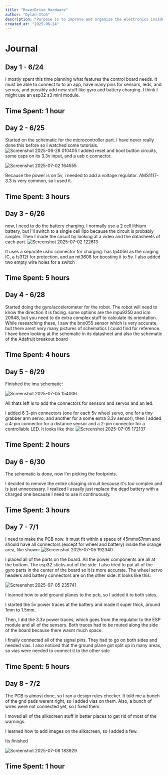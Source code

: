 ```yaml
---
title: "RoverDrive Hardware"
author: "Dylan Itoh"
description: "Purpose is to improve and organize the electronics inside the 'RoverDrive' robot by designing one PCB for everything"
created_at: "2025-06-24"
---
```


# Journal

## Day 1 - 6/24
I mostly spent this time planning what features the control board needs. It must be able to connect to to an app, have many pins for sensors, leds, and servos, and possibly add new stuff like gyro and battery charging.
I think I might use an esp32 s3 mini module.
## Time Spent: 1 hour

## Day 2 - 6/25
Started on the schematic for the microcontroller part. I have never really done this before so I watched some tutorials.
![Screenshot 2025-06-28 010405](https://github.com/user-attachments/assets/2e44fa90-5cc0-4802-bacb-7e78f1422c7d)
I added reset and boot button circuits, some caps on its 3.3v input, and a usb c connector.

![Screenshot 2025-07-02 164555](https://github.com/user-attachments/assets/472cbe6f-9b1e-455d-9863-729c40cb590b)

Because the power is on 5v, i needed to add a voltage regulator. AMS1117-3.3 is very common, so i used it.

## Time Spent: 3 hours

## Day 3 - 6/26
now, I need to do the battery charging. I normally use a 2 cell lithium battery, but I'll switch to a single cell lipo because the circuit is probably simpler. Then I made the circuit by looking at a video and the datasheets of each part.
![Screenshot 2025-07-02 122613](https://github.com/user-attachments/assets/c70e7822-7478-4de9-950b-1fa0707f86c4)

It uses a separate usbc connector for charging. has tp4056 as the carging IC, a fs312f for protection, and an mt3608 for boosting it to 5v. I also added two empty wire holes for a switch

## Time Spent:  5 hours

## Day 4 - 6/28
Started doing the gyro/accelerometer for the robot. The robot will need to know the direction it is facing. some options are the mpu9250 and icm 20948, but you need to do extra complex stuff to calculate its orientation. 
While researching these, I saw the bno055 sensor which is very accurate, but there arent very many pictures of schematics I could find for reference. I have been looking at the schematic in its datasheet and also the schematic of the Adafruit breakout board

## Time Spent:  4 hours

## Day 5 - 6/29
Finished the imu schematic:

![Screenshot 2025-07-05 154006](https://github.com/user-attachments/assets/4f6e5530-e5e4-4977-a32b-592f3de0dd47)

All thats left is to add the connectors for sensors and servos and an led. 

I added 6 3-pin connectors (one for each 5v wheel servo, one for a tiny grabber arm servo, and another for a some extra 3.3v sensor), then I added a 4-pin connector for a distance sensor and a 2-pin connector for a controllable LED. 
It looks like this:
![Screenshot 2025-07-05 172137](https://github.com/user-attachments/assets/5a2cb900-a91b-4899-b077-4f6181e9f184)

## Time Spent:  2 hours

## Day 6 - 6/30
The schematic is done, now I'm picking the footprints.

I decided to remove the entire charging circuit because it's too complex and is just unnecessary. I realized I usually just replace the dead battery with a charged one because I need to use it continuously.
## Time Spent:  3 hours

## Day 7 - 7/1
I need to make the PCB now. It must fit within a space of 45mmx67mm and should have all connectors (except for wheel and battery) inside the orange area, like shown: 
![Screenshot 2025-07-05 192340](https://github.com/user-attachments/assets/75ef95b1-cd66-46c0-b914-46fa58445d65)

I placed all of the parts on the board. All the power components are all at the bottom. The esp32 sticks out of the side. I also tried to put all of the gyro parts in the center of the board so it is more accurate. The wheel servo headers and battery connectors are on the other side. It looks like this: 

![Screenshot 2025-07-05 235741](https://github.com/user-attachments/assets/d2d02d1e-b529-47e3-ba77-1929050e51f6)

I learned how to add ground planes to the pcb, so I added it to both sides.

I started the 5v power traces at the battery and made it super thick, around 1mm to 1.5mm.

Then, I did the 3.3v power traces, which goes from the regulator to the ESP module and all of the sensors. Both traces had to be routed along the side of the board because there wasnt much space.

I finally connected all of the signal pins. They had to go on both sides and needed vias. I also noticed that the ground plane got split up in many areas, so vias were needed to connect it to the other side
## Time Spent:  5 hours

## Day 8 - 7/2
The PCB is almost done, so I ran a design rules checker. It told me a bunch of the gnd pads werent right, so I added vias on them. Also, a bunch of wires were not connected yet, so I fixed them.

I moved all of the silkscreen stuff in better places to get rid of most of the warnings.

I learned how to add images on the silkscreen, so I added a few.

Its finished

![Screenshot 2025-07-06 183929](https://github.com/user-attachments/assets/b4f2685f-718c-4603-bfea-2713ab364a26)

## Time Spent:  1 hour




